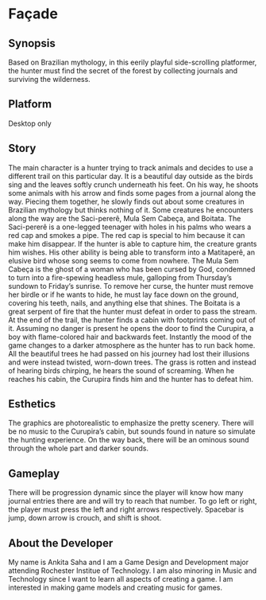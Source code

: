# Façade

## Synopsis
Based on Brazilian mythology, in this eerily playful side-scrolling platformer, the hunter must find the secret of the forest by collecting journals and surviving the wilderness.

## Platform
Desktop only

## Story
The main character is a hunter trying to track animals and decides to use a different trail on this particular day. It is a beautiful day outside as the birds sing and the leaves softly crunch underneath his feet. On his way, he shoots some animals with his arrow and finds some pages from a journal along the way. Piecing them together, he slowly finds out about some creatures in Brazilian mythology but thinks nothing of it. Some creatures he encounters along the way are the Saci-pererê, Mula Sem Cabeça, and Boitata. The Saci-pererê is a one-legged teenager with holes in his palms who wears a red cap and smokes a pipe. The red cap is special to him because it can make him disappear. If the hunter is able to capture him, the creature grants him wishes. His other ability is being able to transform into a Matitaperê, an elusive bird whose song seems to come from nowhere. The Mula Sem Cabeça is the ghost of a woman who has been cursed by God, condemned to turn into a fire-spewing headless mule, galloping from Thursday’s sundown to Friday’s sunrise. To remove her curse, the hunter must remove her birdle or if he wants to hide, he must lay face down on the ground, covering his teeth, nails, and anything else that shines. The Boitata is a great serpent of fire that the hunter must defeat in order to pass the stream. At the end of the trail, the hunter finds a cabin with footprints coming out of it. Assuming no danger is present he opens the door to find the Curupira, a boy with flame-colored hair and backwards feet. Instantly the mood of the game changes to a darker atmosphere as the hunter has to run back home. All the beautiful trees he had passed on his journey had lost their illusions and were instead twisted, worn-down trees. The grass is rotten and instead of hearing birds chirping, he hears the sound of screaming. When he reaches his cabin, the Curupira finds him and the hunter has to defeat him.

## Esthetics
The graphics are photorealistic to emphasize the pretty scenery. There will be no music to the Curupira’s cabin, but sounds found in nature so simulate the hunting experience. On the way back, there will be an ominous sound through the whole part and darker sounds.

## Gameplay
There will be progression dynamic since the player will know how many journal entries there are and will try to reach that number. To go left or right, the player must press the left and right arrows respectively. Spacebar is jump, down arrow is crouch, and shift is shoot.

## About the Developer
My name is Ankita Saha and I am a Game Design and Development major attending Rochester Institue of Technology. I am also minoring in Music and Technology since I want to learn all aspects of creating a game. I am interested in making game models and creating music for games.
